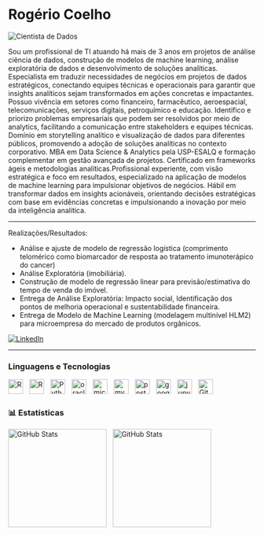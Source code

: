 # Rogério Coelho

![Cientista de Dados](https://img.shields.io/badge/-Cientista%20de%20Dados-FFD700?style=flat&logoColor=black)

Sou um profissional de TI atuando há mais de 3 anos em projetos de análise ciência de dados, construção de modelos de machine learning, análise exploratória de dados e desenvolvimento de soluções analíticas. Especialista em traduzir necessidades de negócios em projetos de dados estratégicos, conectando equipes técnicas e operacionais para garantir que insights analíticos sejam transformados em ações concretas e impactantes.
Possuo vivência em setores como financeiro, farmacêutico, aeroespacial, telecomunicações, serviços digitais, petroquímico e educação.
Identifico e priorizo problemas empresariais que podem ser resolvidos por meio de analytics, facilitando a comunicação entre stakeholders e equipes técnicas. Domínio em storytelling analítico e visualização de dados para diferentes públicos, promovendo a adoção de soluções analíticas no contexto corporativo. MBA em Data Science & Analytics pela USP-ESALQ e formação complementar em gestão avançada de projetos. Certificado em frameworks ágeis e metodologias analíticas.Profissional experiente, com visão estratégica e foco em resultados, especializado na aplicação de modelos de machine learning para impulsionar objetivos de negócios. Hábil em transformar dados em insights acionáveis, orientando decisões estratégicas com base em evidências concretas e impulsionando a inovação por meio da inteligência analítica.

---

Realizações/Resultados:
- Análise e ajuste de modelo de regressão logística (comprimento telomérico como biomarcador de resposta ao tratamento imunoterápico do cancer)
- Análise Exploratória (imobiliária). 
- Construção de modelo de regressão linear para previsão/estimativa do tempo de venda do imóvel.
- Entrega de Análise Exploratória: Impacto social, Identificação dos pontos de melhoria operacional e sustentabilidade financeira.
- Entrega de Modelo de Machine Learning (modelagem multinível HLM2) para microempresa do mercado de produtos orgânicos.

<p align="left">
    <!--
    <a href="https://github.com/rogeriorrcoelho?tab=repositories&sort=stargazers">
        <img 
            alt="Total de estrelas" 
            title="Total de estrelas GitHub" 
            src="https://custom-icon-badges.demolab.com/github/stars/rogeriorrcoelho?color=55960c&style=for-the-badge&labelColor=488207&logo=star&label=estrelas"
        />
    </a>
    <a href="https://github.com/rogeriorrcoelho?tab=followers">
        <img 
            alt="Seguidores" 
            title="Me siga no GitHub" 
            src="https://custom-icon-badges.demolab.com/github/followers/rogeriorrcoelho?color=236ad3&labelColor=1155ba&style=for-the-badge&logo=github&label=Seguidores&logoColor=white"
        />
    </a>
    -->
    <a href="https://linkedin.com/in/rogeriocoelho" target="_blank">
        <img 
            alt="LinkedIn" 
            title="Conecte-se comigo no LinkedIn" 
            src="https://custom-icon-badges.demolab.com/badge/LinkedIn-0A66C2?style=for-the-badge&logo=linkedin-white&logoColor=white"
        />
    </a>
    
</p>

---

### Linguagens e Tecnologias

<img 
    align="left" 
    alt="R" 
    title="R"
    width="30px" 
    style="padding-right: 10px;" 
    src="https://cdn.jsdelivr.net/gh/devicons/devicon@latest/icons/r/r-original.svg" 
/><img 
    align="left" 
    alt="R" 
    title="R"
    width="30px" 
    style="padding-right: 10px;" 
    src="https://cdn.jsdelivr.net/gh/devicons/devicon@latest/icons/rstudio/rstudio-original.svg" 
/>
<img 
    align="left" 
    alt="Python" 
    title="Python"
    width="30px" 
    style="padding-right: 10px;" 
    src="https://cdn.jsdelivr.net/gh/devicons/devicon@latest/icons/python/python-original.svg" 
/>
<img 
    align="left" 
    alt="oracle"
    title="oracle" 
    width="30px" 
    style="padding-right: 10px;" 
    src="https://cdn.jsdelivr.net/gh/devicons/devicon@latest/icons/oracle/oracle-original.svg" 
/>
<img 
    align="left" 
    alt="microsoftsqlserver" 
    title="microsoftsqlserver"
    width="30px" 
    style="padding-right: 10px;" 
    src="https://cdn.jsdelivr.net/gh/devicons/devicon@latest/icons/microsoftsqlserver/microsoftsqlserver-plain-wordmark.svg" 
/>
<img 
    align="left" 
    alt="mysql"
    title="mysql" 
    width="30px" 
    style="padding-right: 10px;" 
    src="https://cdn.jsdelivr.net/gh/devicons/devicon@latest/icons/mysql/mysql-original.svg" 
/>
<img 
    align="left" 
    alt="postgresql"
    title="postgresql" 
    width="30px" 
    style="padding-right: 10px;" 
    src="https://cdn.jsdelivr.net/gh/devicons/devicon@latest/icons/postgresql/postgresql-original.svg" 
/>
<img 
    align="left" 
    alt="googlecolab" 
    title="googlecolab"
    width="30px" 
    style="padding-right: 10px;" 
    src="https://cdn.jsdelivr.net/gh/devicons/devicon@latest/icons/googlecolab/googlecolab-original.svg" 
/>
<img 
    align="left" 
    alt="jupyter"
    title="jupyter" 
    width="30px" 
    style="padding-right: 10px;" 
    src="https://cdn.jsdelivr.net/gh/devicons/devicon@latest/icons/jupyter/jupyter-original-wordmark.svg" 
/>
<img 
    align="left" 
    alt="Git" 
    title="Git"
    width="30px" 
    style="padding-right: 10px;" 
    src="https://cdn.jsdelivr.net/gh/devicons/devicon@latest/icons/git/git-original.svg" 
/>

<br/>
<br/>

### 📊 Estatísticas

<p>
  <img 
    align="left" 
    alt="GitHub Stats" 
    height="200" 
    style="padding-right: 10px;" 
    src="https://github-readme-stats.vercel.app/api?username=rogeriorrcoelho&show_icons=true&include_all_commits=true&locale=pt-br" 
  />

<img 
      align="left" 
      alt="GitHub Stats" 
      height="200" 
      src="https://github-readme-stats.vercel.app/api/top-langs/?username=rogeriorrcoelho&layout=compact&custom_title=Tecnologias&langs_count=9" 
  />

</p>
